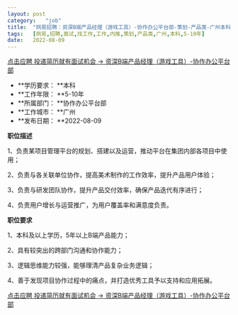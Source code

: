 ```yaml
---
layout:	post
category:	"job"
title:	"网易招聘：资深B端产品经理（游戏工具）-协作办公平台部-策划-产品类-广州本科5-10年"
tags:	[网易,招聘,面试,找工作,工作,内推,策划,产品类,广州,本科,5-10年]
date:	2022-08-09
---
```


[点击应聘 投递简历就有面试机会 ->  资深B端产品经理（游戏工具）-协作办公平台部](http://mobile.bole.netease.com/bole/boleDetail?id=41961&employeeId=346f03c3cda5f04c&key=all)



- **学历要求： **本科
- **工作年限： **5-10年
- **所属部门： **协作办公平台部
- **工作城市： **广州
- **发布日期： **2022-08-09



**职位描述**

1、负责某项目管理平台的规划、搭建以及运营，推动平台在集团内部各项目中使用；

2、负责与各关联单位协作，提高美术制作的工作效率，提升产品用户体验；

3、负责与研发团队协作，提升产品交付效率，确保产品迭代有序进行；

4、负责用户增长与运营推广，为用户覆盖率和满意度负责。



**职位要求**

1、本科及以上学历，5年以上B端产品能力；

2、具有较突出的跨部门沟通和协作能力；

3、逻辑思维能力较强，能够理清产品复杂业务逻辑；

4、善于发现项目协作过程中的痛点，并打造优秀工具予以支持和应用拓展。



[点击应聘 投递简历就有面试机会 ->  资深B端产品经理（游戏工具）-协作办公平台部](http://mobile.bole.netease.com/bole/boleDetail?id=41961&employeeId=346f03c3cda5f04c&key=all)